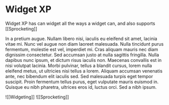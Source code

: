 # Widget XP

Widget XP has can widget all the ways a widget can, and also supports [[Sprocketing]]

In a pretium augue. Nullam libero nisi, iaculis eu eleifend sit amet, lacinia vitae mi. Nunc vel augue non diam laoreet malesuada. Nulla tincidunt purus fermentum, molestie est vel, imperdiet mi. Cras aliquam mauris nec diam dignissim consectetur. Sed accumsan justo at nulla sagittis fringilla. Nulla dapibus nunc ipsum, et dictum risus iaculis non. Maecenas convallis est in nisi volutpat lacinia. Morbi pulvinar, tellus a blandit cursus, lorem nulla eleifend metus, ut ultricies nisi tellus a lorem. Aliquam accumsan venenatis ante, nec bibendum elit iaculis sed. Sed malesuada turpis eget tempor suscipit. Proin fermentum tellus purus, eget vulputate mauris euismod in. Quisque eu nibh pharetra, ultrices eros id, luctus orci. Sed a nibh ipsum.

![[Widgeting]]
![[Sprocketing]]

